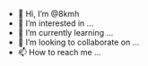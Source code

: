 - 👋 Hi, I’m @8kmh
- 👀 I’m interested in ...
- 🌱 I’m currently learning ...
- 💞️ I’m looking to collaborate on ...
- 📫 How to reach me ...

<!---
8kmh/8kmh is a ✨ special ✨ repository because its `README.md` (this file) appears on your GitHub profile.
You can click the Preview link to take a look at your changes.
--->
